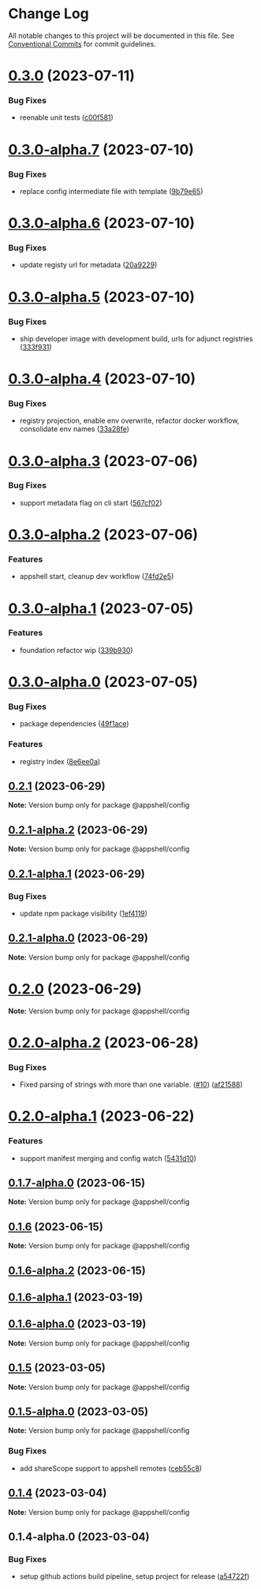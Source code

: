 # Change Log

All notable changes to this project will be documented in this file.
See [Conventional Commits](https://conventionalcommits.org) for commit guidelines.

# [0.3.0](https://github.com/navaris/appshell/compare/@appshell/config@0.3.0-alpha.7...@appshell/config@0.3.0) (2023-07-11)


### Bug Fixes

* reenable unit tests ([c00f581](https://github.com/navaris/appshell/commit/c00f581b2d71778378729f3bc42a4f5a1c0afe04))





# [0.3.0-alpha.7](https://github.com/navaris/appshell/compare/@appshell/config@0.3.0-alpha.6...@appshell/config@0.3.0-alpha.7) (2023-07-10)


### Bug Fixes

* replace config intermediate file with template ([9b79e65](https://github.com/navaris/appshell/commit/9b79e65b355686a0cca273c89c7164bb031e8437))





# [0.3.0-alpha.6](https://github.com/navaris/appshell/compare/@appshell/config@0.3.0-alpha.5...@appshell/config@0.3.0-alpha.6) (2023-07-10)


### Bug Fixes

* update registy url for metadata ([20a9229](https://github.com/navaris/appshell/commit/20a92296289d3510ff9661654bac303c0ccd07b7))





# [0.3.0-alpha.5](https://github.com/navaris/appshell/compare/@appshell/config@0.3.0-alpha.4...@appshell/config@0.3.0-alpha.5) (2023-07-10)


### Bug Fixes

* ship developer image with development build, urls for adjunct registries ([333f931](https://github.com/navaris/appshell/commit/333f9314854a93ab3f8e57dfde806baf26012e6c))





# [0.3.0-alpha.4](https://github.com/navaris/appshell/compare/@appshell/config@0.3.0-alpha.3...@appshell/config@0.3.0-alpha.4) (2023-07-10)


### Bug Fixes

* registry projection, enable env overwrite, refactor docker workflow, consolidate env names ([33a28fe](https://github.com/navaris/appshell/commit/33a28fe76b58e05c5b6b6b33d4b402e52bb29e70))





# [0.3.0-alpha.3](https://github.com/navaris/appshell/compare/@appshell/config@0.3.0-alpha.2...@appshell/config@0.3.0-alpha.3) (2023-07-06)


### Bug Fixes

* support metadata flag on cli start ([567cf02](https://github.com/navaris/appshell/commit/567cf02a52150054b855197371681f426382b454))





# [0.3.0-alpha.2](https://github.com/navaris/appshell/compare/@appshell/config@0.3.0-alpha.1...@appshell/config@0.3.0-alpha.2) (2023-07-06)


### Features

* appshell start, cleanup dev workflow ([74fd2e5](https://github.com/navaris/appshell/commit/74fd2e5a5acd2415482268175c7f3f16cd7c93ec))





# [0.3.0-alpha.1](https://github.com/navaris/appshell/compare/@appshell/config@0.2.1...@appshell/config@0.3.0-alpha.1) (2023-07-05)


### Features

* foundation refactor wip ([339b930](https://github.com/navaris/appshell/commit/339b9306accaa9aba1712f3a0dee6c4cab7ed273))





# [0.3.0-alpha.0](https://github.com/navaris/appshell/compare/@appshell/config@0.2.1...@appshell/config@0.3.0-alpha.0) (2023-07-05)


### Bug Fixes

* package dependencies ([49f1ace](https://github.com/navaris/appshell/commit/49f1ace6fd63b35ea3c866315123054517687158))


### Features

* registry index ([8e6ee0a](https://github.com/navaris/appshell/commit/8e6ee0a6a377584efa2ee702168025f46108b8c5))





## [0.2.1](https://github.com/navaris/appshell/compare/@appshell/config@0.2.1-alpha.2...@appshell/config@0.2.1) (2023-06-29)

**Note:** Version bump only for package @appshell/config





## [0.2.1-alpha.2](https://github.com/navaris/appshell/compare/@appshell/config@0.2.0...@appshell/config@0.2.1-alpha.2) (2023-06-29)

**Note:** Version bump only for package @appshell/config






## [0.2.1-alpha.1](https://github.com/navaris/appshell/compare/@appshell/config@0.2.1-alpha.0...@appshell/config@0.2.1-alpha.1) (2023-06-29)


### Bug Fixes

* update npm package visibility ([1ef4119](https://github.com/navaris/appshell/commit/1ef411903dd038dfc781e8ce0700811e5460c903))





## [0.2.1-alpha.0](https://github.com/navaris/appshell/compare/@appshell/config@0.2.0-alpha.2...@appshell/config@0.2.1-alpha.0) (2023-06-29)

**Note:** Version bump only for package @appshell/config





# [0.2.0](https://github.com/navaris/appshell/compare/@appshell/config@0.2.0-alpha.2...@appshell/config@0.2.0) (2023-06-29)

**Note:** Version bump only for package @appshell/config





# [0.2.0-alpha.2](https://github.com/navaris/appshell/compare/@appshell/config@0.2.0-alpha.1...@appshell/config@0.2.0-alpha.2) (2023-06-28)


### Bug Fixes

* Fixed parsing of strings with more than one variable. ([#10](https://github.com/navaris/appshell/issues/10)) ([af21588](https://github.com/navaris/appshell/commit/af215886b858742ecf170a6e06a1d6bcba3fd39c))





# [0.2.0-alpha.1](https://github.com/navaris/appshell/compare/@appshell/config@0.1.7-alpha.0...@appshell/config@0.2.0-alpha.1) (2023-06-22)


### Features

* support manifest merging and config watch ([5431d10](https://github.com/navaris/appshell/commit/5431d100ec7f5106cab66d3009ce5f836e452715))





## [0.1.7-alpha.0](https://github.com/navaris/appshell/compare/@appshell/config@0.1.6...@appshell/config@0.1.7-alpha.0) (2023-06-15)

**Note:** Version bump only for package @appshell/config





## [0.1.6](https://github.com/navaris/appshell/compare/@appshell/config@0.1.5...@appshell/config@0.1.6) (2023-06-15)

**Note:** Version bump only for package @appshell/config

## [0.1.6-alpha.2](https://github.com/navaris/appshell/compare/@appshell/config@0.1.6-alpha.1...@appshell/config@0.1.6-alpha.2) (2023-06-15)

## [0.1.6-alpha.1](https://github.com/navaris/appshell/compare/@appshell/config@0.1.6-alpha.0...@appshell/config@0.1.6-alpha.1) (2023-03-19)

## [0.1.6-alpha.0](https://github.com/navaris/appshell/compare/@appshell/config@0.1.5-alpha.0...@appshell/config@0.1.6-alpha.0) (2023-03-19)

**Note:** Version bump only for package @appshell/config

## [0.1.5](https://github.com/navaris/appshell/compare/@appshell/config@0.1.5-alpha.0...@appshell/config@0.1.5) (2023-03-05)

**Note:** Version bump only for package @appshell/config

## [0.1.5-alpha.0](https://github.com/navaris/appshell/compare/@appshell/config@0.1.4...@appshell/config@0.1.5-alpha.0) (2023-03-05)

**Note:** Version bump only for package @appshell/config

### Bug Fixes

- add shareScope support to appshell remotes ([ceb55c8](https://github.com/navaris/appshell/commit/ceb55c8f6deed27ad11cff841609b1656269a921))

## [0.1.4](https://github.com/navaris/appshell/compare/@appshell/config@0.1.4-alpha.0...@appshell/config@0.1.4) (2023-03-04)

**Note:** Version bump only for package @appshell/config

## 0.1.4-alpha.0 (2023-03-04)

### Bug Fixes

- setup github actions build pipeline, setup project for release ([a54722f](https://github.com/navaris/appshell/commit/a54722f3df28098593ec1bce3cc2def377ff531a))
